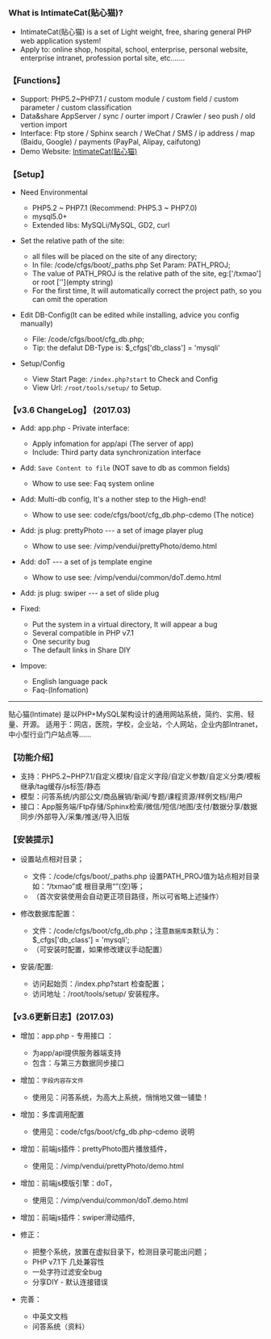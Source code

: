 

### What is IntimateCat(贴心猫)?


* IntimateCat(贴心猫) is a set of Light weight, free, sharing general PHP web application system!
* Apply to: online shop, hospital, school, enterprise, personal website, enterprise intranet, profession portal site, etc.......


### 【Functions】


* Support: PHP5.2~PHP7.1 / custom module / custom field / custom parameter / custom classification
* Data&share AppServer / sync / ourter import / Crawler / seo push / old vertion import
* Interface: Ftp store / Sphinx search / WeChat / SMS / ip address / map (Baidu, Google) / payments (PayPal, Alipay, caifutong)
* Demo Website: [IntimateCat(贴心猫)](http://txmao.txjia.com/)


### 【Setup】


* Need Environmental
  - PHP5.2 ~ PHP7.1 (Recommend: PHP5.3 ~ PHP7.0)
  - mysql5.0+
  - Extended libs: MySQLi/MySQL, GD2, curl


* Set the relative path of the site: 
  - all files will be placed on the site of any directory; 
  - In file: /code/cfgs/boot/_paths.php Set Param: PATH_PROJ; 
  - The value of PATH_PROJ is the relative path of the site, eg:['/txmao'] or root [''](empty string)
  - For the first time, It will automatically correct the project path, so you can omit the operation


* Edit DB-Config(It can be edited while installing, advice you config manually) 
  - File: /code/cfgs/boot/cfg_db.php; 
  - Tip: the defalut DB-Type is: $_cfgs['db_class'] = 'mysqli'


* Setup/Config 
  - View Start Page: `/index.php?start` to Check and Config
  - View Url: `/root/tools/setup/` to Setup.


### 【v3.6 ChangeLog】 (2017.03)


* Add: app.php - Private interface:
  - Apply infomation for app/api (The server of app)
  - Include: Third party data synchronization interface


* Add: `Save Content to file` (NOT save to db as common fields)
  - Whow to use see: Faq system online


* Add: Multi-db config, It's a nother step to the High-end!
  - Whow to use see: code/cfgs/boot/cfg_db.php-cdemo (The notice)


* Add: js plug: prettyPhoto --- a set of image player plug
  - Whow to use see: /vimp/vendui/prettyPhoto/demo.html


* Add: doT --- a set of js template engine
  - Whow to use see: /vimp/vendui/common/doT.demo.html


* Add: js plug: swiper --- a set of slide plug


* Fixed: 
  - Put the system in a virtual directory, It will appear a bug
  - Several compatible in PHP v7.1
  - One security bug
  - The default links in Share DIY


* Impove: 
  - English language pack
  - Faq-(Infomation)


--- --- --- --- --- --- --- --- --- 


贴心猫(Intimate) 是以PHP+MySQL架构设计的通用网站系统，简约、实用、轻量、开源。
适用于：网店，医院，学校，企业站，个人网站，企业内部Intranet，中小型行业门户站点等……


### 【功能介绍】


* 支持：PHP5.2~PHP7.1/自定义模块/自定义字段/自定义参数/自定义分类/模板继承/tag缓存/js标签/静态
* 模型：问答系统/内部公文/商品展销/新闻/专题/课程资源/样例文档/用户
* 接口：App服务端/Ftp存储/Sphinx检索/微信/短信/地图/支付/数据分享/数据同步/外部导入/采集/推送/导入旧版


### 【安装提示】


* 设置站点相对目录；
  - 文件：/code/cfgs/boot/_paths.php 设置PATH_PROJ值为站点相对目录如：“/txmao”或 根目录用“”(空)等；
  - （首次安装使用会自动更正项目路径，所以可省略上述操作）


* 修改数据库配置：
  - 文件：/code/cfgs/boot/cfg_db.php；注意`数据库类`默认为：$_cfgs['db_class'] = 'mysqli';
  - （可安装时配置，如果修改建议手动配置）


* 安装/配置: 
  - 访问起始页：/index.php?start 检查配置；
  - 访问地址：/root/tools/setup/ 安装程序。


### 【v3.6更新日志】(2017.03)


* 增加：app.php - 专用接口 ：
  - 为app/api提供服务器端支持
  - 包含：与第三方数据同步接口


* 增加：`字段内容存文件`
  - 使用见：问答系统，为高大上系统，悄悄地又做一铺垫！


* 增加：多库调用配置
  - 使用见：code/cfgs/boot/cfg_db.php-cdemo 说明


* 增加：前端js插件：prettyPhoto图片播放插件，
  - 使用见：/vimp/vendui/prettyPhoto/demo.html


* 增加：前端js模版引擎：doT，
  - 使用见：/vimp/vendui/common/doT.demo.html


* 增加：前端js插件：swiper滑动插件, 


* 修正：
  - 把整个系统，放置在虚拟目录下，检测目录可能出问题；
  - PHP v7.1下 几处兼容性
  - 一处字符过滤安全bug
  - 分享DIY - 默认连接错误


* 完善：
  - 中英文文档
  - 问答系统（资料）
 
